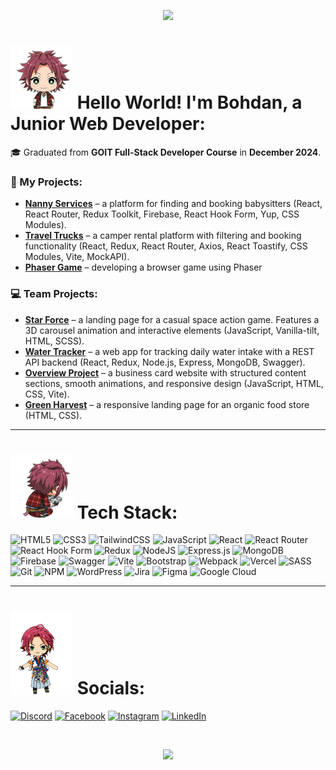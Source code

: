 <p align="center">
  <img src="https://capsule-render.vercel.app/api?type=waving&height=100&color=gradient&text=HELLO%20EVERYONE!%20^^&section=header&reversal=true&textBg=false&fontColor=02b295&fontSize=55&fontAlign=50&fontAlignY=85&descAlign=60&animation=twinkling"/>
</p>

# <img src="/assets/ensemble-stars-enstars.gif" alt="Ensemble Stars Enstars Sticker" width="100"/> Hello World! I'm Bohdan, a Junior Web Developer:

🎓 Graduated from **GOIT Full-Stack Developer Course** in **December 2024**.

### 🚀 My Projects:

- [**Nanny Services**](https://bonyagedarkness.github.io/Nanny-Services/) – a platform for finding and booking babysitters (React, React Router, Redux Toolkit, Firebase, React Hook Form, Yup, CSS Modules).
- [**Travel Trucks**](https://github.com/BonyageDarkness/Travel_Trucks) – a camper rental platform with filtering and booking functionality (React, Redux, React Router, Axios, React Toastify, CSS Modules, Vite, MockAPI).
- [**Phaser Game**](https://phaser-game-arkanoid.vercel.app/) – developing a browser game using Phaser

### 💻 Team Projects:

- [**Star Force**](https://stp-7965-own.vercel.app/) – a landing page for a casual space action game. Features a 3D carousel animation and interactive elements (JavaScript, Vanilla-tilt, HTML, SCSS).
- [**Water Tracker**](https://experienced-developers.vercel.app/) – a web app for tracking daily water intake with a REST API backend (React, Redux, Node.js, Express, MongoDB, Swagger).
- [**Overview Project**](https://andriygoncharuk.github.io/gr06-project-js/) – a business card website with structured content sections, smooth animations, and responsive design (JavaScript, HTML, CSS, Vite).
- [**Green Harvest**](https://bigblackjoke.github.io/GreenHarvest-Group-21/) – a responsive landing page for an organic food store (HTML, CSS).

---

# <img src="/assets/mao-isara-ensemble-stars.gif" alt="Mao Isara Ensemble Stars" width="100"/> Tech Stack:

![HTML5](https://img.shields.io/badge/html5-%23E34F26.svg?style=for-the-badge&logo=html5&logoColor=white) ![CSS3](https://img.shields.io/badge/css3-%231572B6.svg?style=for-the-badge&logo=css3&logoColor=white) ![TailwindCSS](https://img.shields.io/badge/tailwindcss-%2338B2AC.svg?style=for-the-badge&logo=tailwind-css&logoColor=white) ![JavaScript](https://img.shields.io/badge/javascript-%23323330.svg?style=for-the-badge&logo=javascript&logoColor=%23F7DF1E) ![React](https://img.shields.io/badge/react-%2320232a.svg?style=for-the-badge&logo=react&logoColor=%2361DAFB) ![React Router](https://img.shields.io/badge/React_Router-CA4245?style=for-the-badge&logo=react-router&logoColor=white) ![React Hook Form](https://img.shields.io/badge/React%20Hook%20Form-%23EC5990.svg?style=for-the-badge&logo=reacthookform&logoColor=white) ![Redux](https://img.shields.io/badge/redux-%23593d88.svg?style=for-the-badge&logo=redux&logoColor=white) ![NodeJS](https://img.shields.io/badge/node.js-6DA55F?style=for-the-badge&logo=node.js&logoColor=white) ![Express.js](https://img.shields.io/badge/express.js-%23404d59.svg?style=for-the-badge&logo=express&logoColor=%2361DAFB) ![MongoDB](https://img.shields.io/badge/MongoDB-%234ea94b.svg?style=for-the-badge&logo=mongodb&logoColor=white) ![Firebase](https://img.shields.io/badge/firebase-%23039BE5.svg?style=for-the-badge&logo=firebase) ![Swagger](https://img.shields.io/badge/-Swagger-%23Clojure?style=for-the-badge&logo=swagger&logoColor=white) ![Vite](https://img.shields.io/badge/vite-%23646CFF.svg?style=for-the-badge&logo=vite&logoColor=white) ![Bootstrap](https://img.shields.io/badge/bootstrap-%238511FA.svg?style=for-the-badge&logo=bootstrap&logoColor=white) ![Webpack](https://img.shields.io/badge/webpack-%238DD6F9.svg?style=for-the-badge&logo=webpack&logoColor=black) ![Vercel](https://img.shields.io/badge/vercel-%23000000.svg?style=for-the-badge&logo=vercel&logoColor=white) ![SASS](https://img.shields.io/badge/SASS-hotpink.svg?style=for-the-badge&logo=SASS&logoColor=white) ![Git](https://img.shields.io/badge/git-%23F05033.svg?style=for-the-badge&logo=git&logoColor=white) ![NPM](https://img.shields.io/badge/NPM-%23CB3837.svg?style=for-the-badge&logo=npm&logoColor=white) ![WordPress](https://img.shields.io/badge/WordPress-%23117AC9.svg?style=for-the-badge&logo=WordPress&logoColor=white) ![Jira](https://img.shields.io/badge/jira-%230A0FFF.svg?style=for-the-badge&logo=jira&logoColor=white) ![Figma](https://img.shields.io/badge/figma-%23F24E1E.svg?style=for-the-badge&logo=figma&logoColor=white) ![Google Cloud](https://img.shields.io/badge/GoogleCloud-%234285F4.svg?style=for-the-badge&logo=google-cloud&logoColor=white)

---

# <img src="/assets/29_Mao_Isara_Chibi.webp" alt="Mao Isara Chibi" width="100" > Socials:

[![Discord](https://img.shields.io/badge/Discord-%237289DA.svg?logo=discord&logoColor=white)](https://discordapp.com/users/380743058939183114) [![Facebook](https://img.shields.io/badge/Facebook-%231877F2.svg?logo=Facebook&logoColor=white)](https://www.facebook.com/nyaxd) [![Instagram](https://img.shields.io/badge/Instagram-%23E4405F.svg?logo=Instagram&logoColor=white)](https://www.instagram.com/bon.nya/) [![LinkedIn](https://img.shields.io/badge/LinkedIn-%230077B5.svg?logo=linkedin&logoColor=white)](https://linkedin.com/in/bonyagem/)

<br>

<p align="center">
  <img src="https://capsule-render.vercel.app/api?type=waving&height=180&color=gradient&text=THANK%20YOU%20FOR%20WATCHING&section=footer&fontSize=55&fontAlign=50&fontAlignY=15&animation=twinkling&fontColor=02b295&textBg=false"/>
</p>

